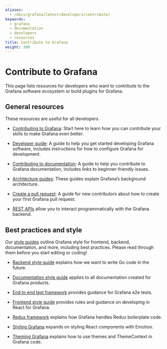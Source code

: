```yaml
---
aliases:
  - /docs/grafana/latest/developers/contribute/
keywords:
  - grafana
  - documentation
  - developers
  - resources
title: Contribute to Grafana
weight: 300
---
```


# Contribute to Grafana

This page lists resources for developers who want to contribute to the Grafana software ecosystem or build plugins for Grafana.

## General resources

These resources are useful for all developers.

- [Contributing to Grafana](https://github.com/grafana/grafana/blob/main/CONTRIBUTING.md): Start here to learn how you can contribute your skills to make Grafana even better.

- [Developer guide](https://github.com/grafana/grafana/blob/main/contribute/developer-guide.md): A guide to help you get started developing Grafana software, includes instructions for how to configure Grafana for development.

- [Contributing to documentation](https://github.com/grafana/grafana/blob/main/contribute/documentation): A guide to help you contribute to Grafana documentation, includes links to beginner-friendly issues.

- [Architecture guides](https://github.com/grafana/grafana/tree/main/contribute/architecture): These guides explain Grafana’s background architecture.

- [Create a pull request](https://github.com/grafana/grafana/blob/main/contribute/create-pull-request.md): A guide for new contributors about how to create your first Grafana pull request.

- [REST APIs](https://grafana.com/docs/grafana/next/developers/http_api) allow you to interact programmatically with the Grafana backend.

## Best practices and style

Our [style guides](https://github.com/grafana/grafana/tree/main/contribute/style-guides) outline Grafana style for frontend, backend, documentation, and more, including best practices. Please read through them before you start editing or coding!

- [Backend style guide](https://github.com/grafana/grafana/blob/main/contribute/style-guides/backend.md) explains how we want to write Go code in the future.

- [Documentation style guide](https://github.com/grafana/grafana/blob/main/contribute/style-guides/documentation-style-guide.md) applies to all documentation created for Grafana products.

- [End to end test framework](https://github.com/grafana/grafana/blob/main/contribute/style-guides/e2e.md) provides guidance for Grafana e2e tests.

- [Frontend style guide](https://github.com/grafana/grafana/blob/main/contribute/style-guides/frontend.md) provides rules and guidance on developing in React for Grafana.

- [Redux framework](https://github.com/grafana/grafana/blob/main/contribute/style-guides/redux.md) explains how Grafana handles Redux boilerplate code.

- [Styling Grafana](https://github.com/grafana/grafana/blob/main/contribute/style-guides/styling.md) expands on styling React components with Emotion.

- [Theming Grafana](https://github.com/grafana/grafana/blob/main/contribute/style-guides/themes.md) explains how to use themes and ThemeContext in Grafana code.
